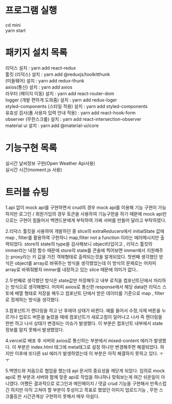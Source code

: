 # 프로그램 실행 
cd mini  
yarn start

# 패키지 설치 목록 
리덕스 설치 : yarn add react-redux  
툴킷 (리덕스) 설치 : yarn add @reduxjs/toolkitthunk   
(미들웨어) 설치 : yarn add redux-thunk  
axios(통신) 설치 : yarn add axios  
라우터 (페이지 이동) 설치 : yarn add react-router-dom  
logger (개발 편하게 도와줌) 설치 : yarn add redux-loger  
styled-components (스타일 적용) 설치 : yarn add styled-components  
유효성 검사(폼 사용자 입력 안내 적용) : yarn add react-hook-form  
observer (무한스크롤) 설치 : yarn add react-intersection-observer  
material ui 설치 : yarn add @material-ui/core

# 기능구현 목록  
실시간 날씨정보 구현(Open Weather Api사용)  
실시간 시간(moment.js 사용)


# 트러블 슈팅 
1.api 없이 mock api를 구현하면서 crud의 경우 mock api를 이용해 기능 구현이 가능하지만 
로그인 / 회원가입의 경우 토큰을 사용하여 기능구현을 하기 때문에 mock api만으로는 구현이 힘들어서
백엔드분에게 부탁하여 가짜 서버를 만들어 달라고 부탁하였다. 

2.리덕스 툴킷을 사용하여 개발하던 중 slice의 extraReducers에서 initialState 값에 map , filter를
활용하여 구현하니 map,filter not a function 이라는 에러메시지만 출력되었다. store의 state의
type을 검사해보니 object타입이고 , 리덕스 툴킷의 immer라는 내장 함수 때문에 store의 state를
콘솔에 찍어보면 immer에서 지원해주는 proxy라는 키 값을 가진 객체형태로 출력되는것을 알게되었다.
첫번째 생각했던 방식은 object를 array로 바꿔주는 방식을 생각했었는데 이 방식의 문제로는 어차피
array로 바꿔줘봤자 immer를 내장하고 있는 slice 때문에 의미가 없다.. 

2.두번째로 생각했던 방식은 state값만 저장해두고 내부 로직을 컴포넌트단에서 처리하는 방식으로
생각해봤다. 어차피 axios로 통신한 response에서 해당 data만 리덕스 스토에 배열 형태로 저장을
해두고 컴포넌트 단에서 받은 데이터를 기준으로 map , filter로 정제하는 방식을 생각했다. 


3.컴포넌트가 렌더링을 하고 난 후에야 상태가 바뀐다. 예를 들어서 수정,삭제 버튼을 누르거나 
업로드 버튼을 눌렀을 때에 컴포넌트가 새로고침이 일어나고 나서 즉 렌더링을 한번 하고 나서 상태가
변경되는 이슈가 발생했다. 이 부분은 컴포넌트 내부에서 state 정보를 알지 못해서 발생했었다.

4.vercel로 배포 후 서버와 axios로 통신하는 부분에서 mixed-content 에러가 발생했다. 이 부분은
index.html 태그에 meta태그로 설정 하나만 변경해주면 해결되었다. 하지만 이후에 또다른 ssl 에러가
발생하였는데 이 부분은 아직 해결하지 못하고 있다. ㅜㅜ   

5.백엔드와 처음으로 협업을 했는데 api 문서의 중요성을 깨닫게 되었다. 임의로 mock api로 짠 부분과
서버와 함께 맞춘 api로 작업을 하나하나 맞춰보는게 여간 쉬운일이 아니였다. 어쨌든 결과적으로
로그인과 메인페이지 / 댓글 crud 기능을 구현해서 만족스럽긴 하지만 아직 고쳐야 할 부분이 투성이고
목표로 했었던 이미지 업로드기능 , 무한 스크롤등은 시간관계상 구현하지 못해서 매우 아쉽다. 

